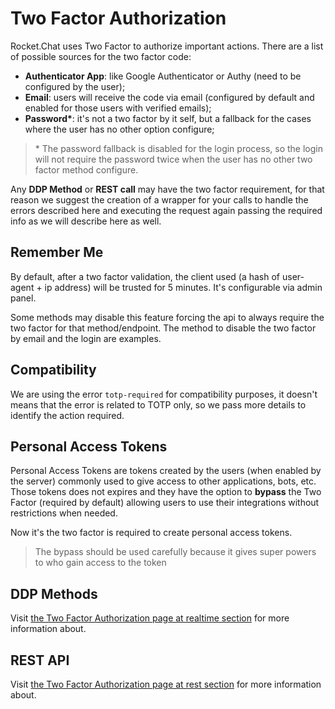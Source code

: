 # Two Factor Authorization

Rocket.Chat uses Two Factor to authorize important actions. There are a list of possible sources for the two factor code:

* **Authenticator App**: like Google Authenticator or Authy \(need to be configured by the user\);
* **Email**: users will receive the code via email \(configured by default and enabled for those users with verified emails\);
* **Password\***: it's not a two factor by it self, but a fallback for the cases where the user has no other option configure;

> \* The password fallback is disabled for the login process, so the login will not require the password twice when the user has no other two factor method configure.

Any **DDP Method** or **REST call** may have the two factor requirement, for that reason we suggest the creation of a wrapper for your calls to handle the errors described here and executing the request again passing the required info as we will describe here as well.

## Remember Me

By default, after a two factor validation, the client used \(a hash of user-agent + ip address\) will be trusted for 5 minutes. It's configurable via admin panel.

Some methods may disable this feature forcing the api to always require the two factor for that method/endpoint. The method to disable the two factor by email and the login are examples.

## Compatibility

We are using the error `totp-required` for compatibility purposes, it doesn't means that the error is related to TOTP only, so we pass more details to identify the action required.

## Personal Access Tokens

Personal Access Tokens are tokens created by the users \(when enabled by the server\) commonly used to give access to other applications, bots, etc. Those tokens does not expires and they have the option to **bypass** the Two Factor \(required by default\) allowing users to use their integrations without restrictions when needed.

Now it's the two factor is required to create personal access tokens.

> The bypass should be used carefully because it gives super powers to who gain access to the token

## DDP Methods

Visit [the Two Factor Authorization page at realtime section](../api-guides/realtime-api/realtime-api.md) for more information about.

## REST API

Visit [the Two Factor Authorization page at rest section](../api-guides/rest-api/rest-api.md) for more information about.


